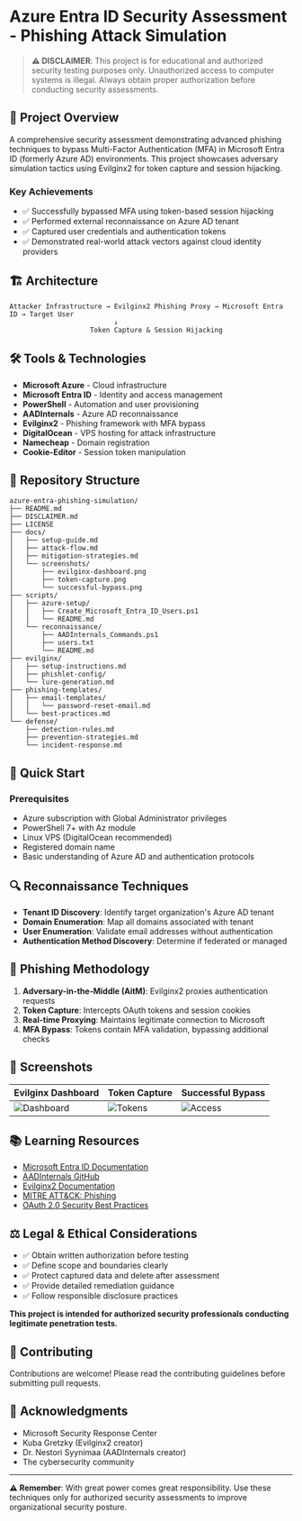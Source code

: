 # Azure Entra ID Security Assessment - Phishing Attack Simulation

> **⚠️ DISCLAIMER**: This project is for educational and authorized security testing purposes only. Unauthorized access to computer systems is illegal. Always obtain proper authorization before conducting security assessments.

## 🎯 Project Overview

A comprehensive security assessment demonstrating advanced phishing techniques to bypass Multi-Factor Authentication (MFA) in Microsoft Entra ID (formerly Azure AD) environments. This project showcases adversary simulation tactics using Evilginx2 for token capture and session hijacking.

### Key Achievements
- ✅ Successfully bypassed MFA using token-based session hijacking
- ✅ Performed external reconnaissance on Azure AD tenant
- ✅ Captured user credentials and authentication tokens
- ✅ Demonstrated real-world attack vectors against cloud identity providers

## 🏗️ Architecture

```
Attacker Infrastructure → Evilginx2 Phishing Proxy → Microsoft Entra ID → Target User
                          ↓
                    Token Capture & Session Hijacking
```

## 🛠️ Tools & Technologies

- **Microsoft Azure** - Cloud infrastructure
- **Microsoft Entra ID** - Identity and access management
- **PowerShell** - Automation and user provisioning
- **AADInternals** - Azure AD reconnaissance
- **Evilginx2** - Phishing framework with MFA bypass
- **DigitalOcean** - VPS hosting for attack infrastructure
- **Namecheap** - Domain registration
- **Cookie-Editor** - Session token manipulation

## 📁 Repository Structure

```
azure-entra-phishing-simulation/
├── README.md
├── DISCLAIMER.md
├── LICENSE
├── docs/
│   ├── setup-guide.md
│   ├── attack-flow.md
│   ├── mitigation-strategies.md
│   └── screenshots/
│       ├── evilginx-dashboard.png
│       ├── token-capture.png
│       └── successful-bypass.png
├── scripts/
│   ├── azure-setup/
│   │   ├── Create_Microsoft_Entra_ID_Users.ps1
│   │   └── README.md
│   └── reconnaissance/
│       ├── AADInternals_Commands.ps1
│       ├── users.txt
│       └── README.md
├── evilginx/
│   ├── setup-instructions.md
│   ├── phishlet-config/
│   └── lure-generation.md
├── phishing-templates/
│   ├── email-templates/
│   │   └── password-reset-email.md
│   └── best-practices.md
└── defense/
    ├── detection-rules.md
    ├── prevention-strategies.md
    └── incident-response.md
```

## 🚀 Quick Start

### Prerequisites
- Azure subscription with Global Administrator privileges
- PowerShell 7+ with Az module
- Linux VPS (DigitalOcean recommended)
- Registered domain name
- Basic understanding of Azure AD and authentication protocols


## 🔍 Reconnaissance Techniques

- **Tenant ID Discovery**: Identify target organization's Azure AD tenant
- **Domain Enumeration**: Map all domains associated with tenant
- **User Enumeration**: Validate email addresses without authentication
- **Authentication Method Discovery**: Determine if federated or managed

## 🎣 Phishing Methodology

1. **Adversary-in-the-Middle (AitM)**: Evilginx2 proxies authentication requests
2. **Token Capture**: Intercepts OAuth tokens and session cookies
3. **Real-time Proxying**: Maintains legitimate connection to Microsoft
4. **MFA Bypass**: Tokens contain MFA validation, bypassing additional checks


## 📸 Screenshots

| Evilginx Dashboard | Token Capture | Successful Bypass |
|-------------------|---------------|-------------------|
| ![Dashboard](docs/screenshots/evilginx-dashboard.png) | ![Tokens](docs/screenshots/token-capture.png) | ![Access](docs/screenshots/successful-bypass.png) |

## 📚 Learning Resources

- [Microsoft Entra ID Documentation](https://learn.microsoft.com/en-us/entra/identity/)
- [AADInternals GitHub](https://github.com/Gerenios/AADInternals)
- [Evilginx2 Documentation](https://github.com/kgretzky/evilginx2)
- [MITRE ATT&CK: Phishing](https://attack.mitre.org/techniques/T1566/)
- [OAuth 2.0 Security Best Practices](https://oauth.net/2/security-best-practices/)

## ⚖️ Legal & Ethical Considerations

- ✅ Obtain written authorization before testing
- ✅ Define scope and boundaries clearly
- ✅ Protect captured data and delete after assessment
- ✅ Provide detailed remediation guidance
- ✅ Follow responsible disclosure practices

**This project is intended for authorized security professionals conducting legitimate penetration tests.**

## 🤝 Contributing

Contributions are welcome! Please read the contributing guidelines before submitting pull requests.

## 🙏 Acknowledgments

- Microsoft Security Response Center
- Kuba Gretzky (Evilginx2 creator)
- Dr. Nestori Syynimaa (AADInternals creator)
- The cybersecurity community

---

**⚠️ Remember**: With great power comes great responsibility. Use these techniques only for authorized security assessments to improve organizational security posture.
